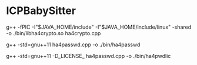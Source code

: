 # ICPBabySitter
g++ -fPIC -I"$JAVA_HOME/include" -I"$JAVA_HOME/include/linux" -shared -o ./bin/libha4crypto.so ha4crypto.cpp

g++ -std=gnu++11 ha4passwd.cpp -o ./bin/ha4passwd

g++ -std=gnu++11 -D_LICENSE_ ha4passwd.cpp -o ./bin/ha4pwdlic
